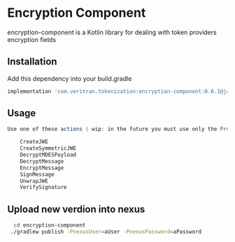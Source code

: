 # Encryption Component

encryption-component is a Kotlin library for dealing with token providers encryption fields

## Installation

Add this dependency into your build.gradle

```bash
implementation 'com.veritran.tokenization:encryption-component:0.0.1@jar'
```

## Usage

```java
Use one of these actions ( wip: in the future you must use only the Provider class):

	CreateJWE
	CreateSymmetricJWE
	DecryptMDESPayload
	DecryptMessage
	EncryptMessage
	SignMessage
	UnwrapJWE
	VerifySignature
```

## Upload new verdion into nexus 
```bash
  cd encryption-component
 ./gradlew publish -PnexusUser=aUser -PnexusPassword=aPassword
```
